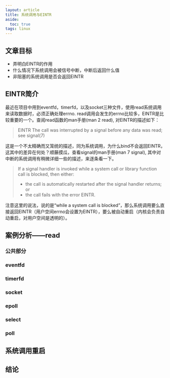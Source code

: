 ```yaml
---
layout: article
title: 系统调用与EINTR
aside:
  toc: true
tags: linux
---
```

## 文章目标
* 弄明白EINTR的作用
* 什么情况下系统调用会被信号中断，中断后返回什么值
* 非阻塞的系统调用是否会返回EINTR
<!--more-->

## EINTR简介
最近在项目中用到eventfd，timerfd，以及socket三种文件，使用read系统调用来读取数据时，必须正确处理errno. read调用会发生的errno比较多，EINTR是比较重要的一个。查阅read函数的man手册(man 2 read), 对EINTR的描述如下：
> EINTR  The call was interrupted by a signal before any data was read; see signal(7)

这是一个不太精确而又笼统的描述，同为系统调用，为什么bind不会返回EINTR，这其中的差异在何处？顺藤摸瓜，查看signal的man手册(man 7 signal), 其中对中断的系统调用有稍微详细一些的描述，来逐条看一下。
> If a signal handler is invoked while a system call or library function call is blocked, then either:
> * the call is automatically restarted after the signal handler returns; or
> * the call fails with the error EINTR.

注意这里的说法，说的是“while a system call is blocked”，那么系统调用要么直接返回EINTR（用户空间errno会设置为EINTR），要么被自动重启（内核会负责自动重启，对用户空间是透明的）。



## 案例分析——read
### 公共部分
### eventfd
### timerfd
### socket
### epoll
### select 
### poll
## 系统调用重启
## 结论
